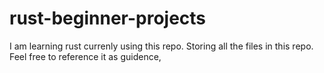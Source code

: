 # rust-beginner-projects

I am learning rust currenly using this repo. Storing all the files in this repo. Feel free to reference it as guidence,
